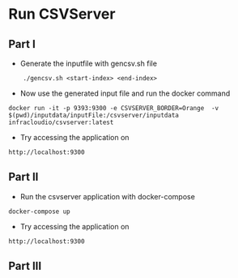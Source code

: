 # Run CSVServer

## Part I

* Generate the inputfile with gencsv.sh file
```
    ./gencsv.sh <start-index> <end-index>
```

* Now use the generated input file and run the docker command

```
docker run -it -p 9393:9300 -e CSVSERVER_BORDER=Orange  -v $(pwd)/inputdata/inputFile:/csvserver/inputdata  infracloudio/csvserver:latest
```
* Try accessing the application on 

```
http://localhost:9300
```

## Part II

* Run the csvserver application with docker-compose

```
docker-compose up
```

* Try accessing the application on 

```
http://localhost:9300
```

## Part III